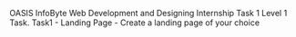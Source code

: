OASIS InfoByte Web Development and Designing Internship Task 1 Level 1 Task.
Task1 - Landing Page - Create a landing page of your choice